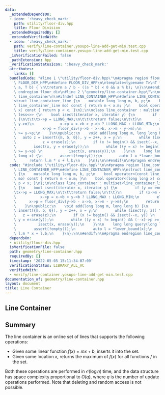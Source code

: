 ```yaml
---
data:
  _extendedDependsOn:
  - icon: ':heavy_check_mark:'
    path: utility/floor-div.hpp
    title: Floor Division
  _extendedRequiredBy: []
  _extendedVerifiedWith:
  - icon: ':heavy_check_mark:'
    path: verify/line-container.yosupo-line-add-get-min.test.cpp
    title: verify/line-container.yosupo-line-add-get-min.test.cpp
  _isVerificationFailed: false
  _pathExtension: hpp
  _verificationStatusIcon: ':heavy_check_mark:'
  attributes:
    links: []
  bundledCode: "#line 1 \"utility/floor-div.hpp\"\n#pragma region floor_div\n\n#ifndef\
    \ FLOOR_DIV_HPP\n#define FLOOR_DIV_HPP\n\ntemplate<typename T>\nT floor_div(T\
    \ a, T b) { \n\treturn a / b - ((a ^ b) < 0 && a % b); \n}\n\n#endif\n\n#pragma\
    \ endregion floor_div\n#line 2 \"geometry/line-container.hpp\"\n\n#pragma region\
    \ line_container\n\n#ifndef LINE_CONTAINER_HPP\n#define LINE_CONTAINER_HPP\n\n\
    struct line_container_line {\n    mutable long long m, b, p;\n    bool operator<(const\
    \ line_container_line &o) const { return m < o.m; }\n    bool operator<(long long\
    \ x) const { return p < x; }\n};\n\nclass line_container : multiset<line_container_line,\
    \ less<>> {\n    bool isect(iterator x, iterator y) {\n        if (y == end())\
    \ {\n\t\t\tx->p = LLONG_MAX;\n\t\t\treturn false;\n\t\t}\n        if (x->m ==\
    \ y->m)\n            x->p = x->b > y->b ? LLONG_MAX : LLONG_MIN;\n        else\n\
    \            x->p = floor_div(y->b - x->b, x->m - y->m);\n        return x->p\
    \ >= y->p;\n    }\n\npublic:\n    void add(long long m, long long b) {\n     \
    \   auto z = insert({m, b, 0}), y = z++, x = y;\n        while (isect(y, z)) \n\
    \            z = erase(z);\n        if (x != begin() && isect(--x, y)) \n    \
    \        isect(x, y = erase(y));\n        while ((y = x) != begin() && (--x)->p\
    \ >= y->p) \n            isect(x, erase(y));\n    }\n\n    long long query(long\
    \ long x) {\n        assert(!empty());\n        auto l = *lower_bound(x);\n  \
    \      return l.m * x + l.b;\n    }\n};\n\n#endif\n\n#pragma endregion line_container\n"
  code: "#include \"utility/floor-div.hpp\"\n\n#pragma region line_container\n\n#ifndef\
    \ LINE_CONTAINER_HPP\n#define LINE_CONTAINER_HPP\n\nstruct line_container_line\
    \ {\n    mutable long long m, b, p;\n    bool operator<(const line_container_line\
    \ &o) const { return m < o.m; }\n    bool operator<(long long x) const { return\
    \ p < x; }\n};\n\nclass line_container : multiset<line_container_line, less<>>\
    \ {\n    bool isect(iterator x, iterator y) {\n        if (y == end()) {\n\t\t\
    \tx->p = LLONG_MAX;\n\t\t\treturn false;\n\t\t}\n        if (x->m == y->m)\n \
    \           x->p = x->b > y->b ? LLONG_MAX : LLONG_MIN;\n        else\n      \
    \      x->p = floor_div(y->b - x->b, x->m - y->m);\n        return x->p >= y->p;\n\
    \    }\n\npublic:\n    void add(long long m, long long b) {\n        auto z =\
    \ insert({m, b, 0}), y = z++, x = y;\n        while (isect(y, z)) \n         \
    \   z = erase(z);\n        if (x != begin() && isect(--x, y)) \n            isect(x,\
    \ y = erase(y));\n        while ((y = x) != begin() && (--x)->p >= y->p) \n  \
    \          isect(x, erase(y));\n    }\n\n    long long query(long long x) {\n\
    \        assert(!empty());\n        auto l = *lower_bound(x);\n        return\
    \ l.m * x + l.b;\n    }\n};\n\n#endif\n\n#pragma endregion line_container"
  dependsOn:
  - utility/floor-div.hpp
  isVerificationFile: false
  path: geometry/line-container.hpp
  requiredBy: []
  timestamp: '2022-05-05 15:11:34-07:00'
  verificationStatus: LIBRARY_ALL_AC
  verifiedWith:
  - verify/line-container.yosupo-line-add-get-min.test.cpp
documentation_of: geometry/line-container.hpp
layout: document
title: Line Container
---
```


## Line Container

## Summary
The line container is an online set of lines that supports the following operations:
- Given some linear function $f(x) = mx + b$, inserts it into the set.
- Given some location $x$, returns the maximum of $f(x)$ for all functions $f$ in the set. 

Both these operations are performed in $\mathcal{O}(\log n)$ time, and the data structure has space complexity proportional to $O(q)$, where $q$ is the number of update operations performed. Note that deleting and random access is not possible. 